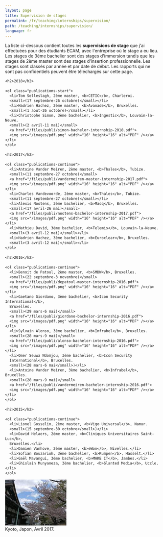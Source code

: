 ```yaml
---
layout: page
title: Supervision de stages
permalink: /fr/teaching/internships/supervision/
path: /teaching/internships/supervision/
language: fr
---
```


<div class="page-col-wrapper">
  <div class="page-col page-col-1">
    <p>La liste ci-dessous contient toutes les <b>supervisions de stage</b> que
    j'ai effectuées pour des étudiants ECAM, avec l'entreprise où le stage a eu
    lieu. Les stages de 3ème bachelier sont des stages d'immersion tandis que
    les stages de 2ème master sont des stages d'insertion professionnelle. Les
    stages sont classés par année et par date de début. Les rapports qui ne sont
    pas confidentiels peuvent être téléchargés sur cette page.</p>

    <h2>2018</h2>

    <ol class="publications-start">
      <li>Tom Selleslagh, 2ème master, <b>CETIC</b>, Charleroi.
      <small>(17 septembre-26 octobre)</small></li>
      <li>Hadrien Hachez, 2ème master, <b>Avanade</b>, Bruxelles.
      <small>(1 aout-26 octobre)</small></li>
      <li>Christophe Simon, 3ème bachelier, <b>Ingestic</b>, Louvain-la-Neuve.
      <small>(2 avril-11 mai)</small>
      <a href="/files/publi/simon-bachelor-internship-2018.pdf">
      <img src="/images/pdf.png" width="16" height="16" alt="PDF" /></a></li>
    </ol>

    <h2>2017</h2>

    <ol class="publications-continue">
      <li>Antoine Vander Meiren, 2ème master, <b>Thales</b>, Tubize.
      <small>(11 septembre-27 octobre)</small>
      <a href="/files/publi/vandermeiren-master-internship-2017.pdf">
      <img src="/images/pdf.png" width="16" height="16" alt="PDF" /></a></li>
      <li>Charles Vandevoorde, 2ème master, <b>Thales</b>, Tubize.
      <small>(11 septembre-27 octobre)</small></li>
      <li>Alexis Nootens, 3ème bachelier, <b>Macq</b>, Bruxelles.
      <small>(17 avril-26 mai)</small>
      <a href="/files/publi/nootens-bachelor-internship-2017.pdf">
      <img src="/images/pdf.png" width="16" height="16" alt="PDF" /></a></li>
      <li>Mathieu David, 3ème bachelier, <b>Telemis</b>, Louvain-la-Neuve.
      <small>(3 avril-12 mai)</small></li>
      <li>Hadrien Hachez, 3ème bachelier, <b>Euroclear</b>, Bruxelles.
      <small>(3 avril-12 mai)</small></li>
    </ol>

    <h2>2016</h2>

    <ol class="publications-continue">
      <li>Benoit de Patoul, 2ème master, <b>SMDW</b>, Bruxelles.
      <small>(22 septembre-3 novembre)</small>
      <a href="/files/publi/depatoul-master-internship-2016.pdf">
      <img src="/images/pdf.png" width="16" height="16" alt="PDF" /></a></li>
      <li>Gaetano Giordano, 3ème bachelier, <b>Icon Security International</b>,
      Bruxelles.
      <small>(29 mars-6 mai)</small>
      <a href="/files/publi/giordano-bachelor-internship-2016.pdf">
      <img src="/images/pdf.png" width="16" height="16" alt="PDF" /></a></li>
      <li>Sylvain Alonso, 3ème bachelier, <b>Infrabel</b>, Bruxelles.
      <small>(28 mars-9 mai)</small>
      <a href="/files/publi/alonso-bachelor-internship-2016.pdf">
      <img src="/images/pdf.png" width="16" height="16" alt="PDF" /></a></li>
      <li>Omer Seuwa Ndomjou, 3ème bachelier, <b>Icon Security
      International</b>, Bruxelles.
      <small>(28 mars-6 mai</small>)</li>
      <li>Antoine Vander Meiren, 3ème bachelier, <b>Infrabel</b>, Bruxelles.
      <small>(28 mars-9 mai)</small>
      <a href="/files/publi/vandermeiren-bachelor-internship-2016.pdf">
      <img src="/images/pdf.png" width="16" height="16" alt="PDF" /></a></li>
    </ol>

    <h2>2015</h2>

    <ol class="publications-continue">
      <li>Lionel Gosselin, 2ème master, <b>Vigo Universal</b>, Namur.
      <small>(15 septembre-30 octobre</small>)</li>
      <li>David Helaers, 2ème master, <b>Cliniques Universitaires Saint-Luc</b>,
      Bruxelles.</li>
      <li>Damien Vanhove, 2ème master, <b>eWon</b>, Nivelles.</li>
      <li>Sofian Bouzarioh, 3ème bachelier, <b>Kumpen</b>, Hasselt.</li>
      <li>Gaël Mavangui, 3ème bachelier, <b>MAKE IT</b>, Jambes.</li>
      <li>Ghislain Munyaneza, 3ème bachelier, <b>Slanted Media</b>, Uccle.</li>
    </ol>
  </div>
  <div class="page-col page-col-2">
    <p><img src="/images/kyoto.jpg" alt="Kyoto, Japon, Avril 2017."
    width="200" height="150" /><br />Kyoto, Japon, Avril 2017.</p>
  </div>
</div>
